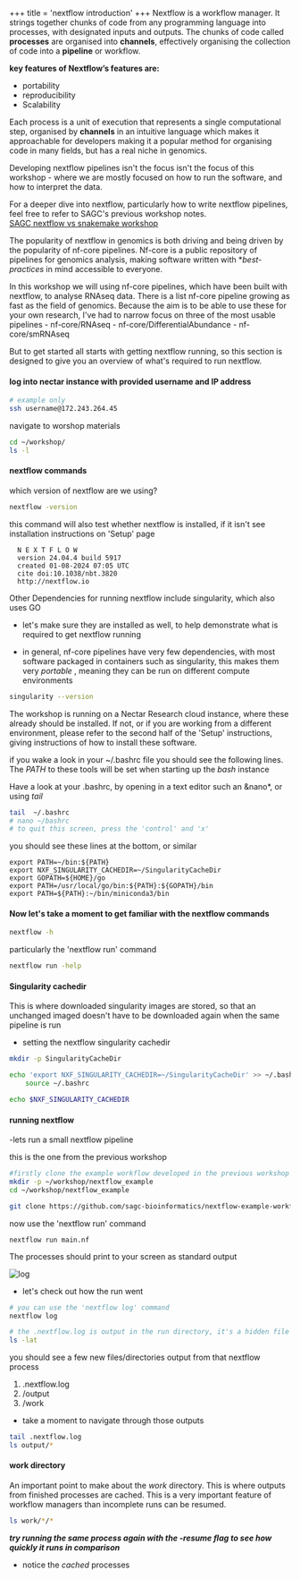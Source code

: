 +++
title = 'nextflow introduction'
+++
Nextflow is a workflow manager. It strings together chunks of code from any programming language into processes, with designated inputs and outputs. 
The chunks of code called **processes** are organised into **channels**, effectively organising the collection of code into a **pipeline** or workflow.

**key features of Nextflow’s features are:**
- portability
- reproducibility
- Scalability

Each process is a unit of execution that represents a single computational step, organised by **channels** in an intuitive language which makes it approachable for developers 
making it a popular method for organising code in many fields, but has a real niche in genomics.

Developing nextflow pipelines isn't the focus isn't the focus of this workshop - where we are mostly focused on how to run the software, and how to interpret the data.
 
For a deeper dive into nextflow, particularly how to write nextflow pipelines, feel free to refer to SAGC's previous workshop notes.\
[SAGC nextflow vs snakemake workshop](https://sagc-bioinformatics.github.io/nextflow-vs-snakemake-2024/)

The popularity of nextflow in genomics is both driving and being driven by the popularity of nf-core pipelines. 
Nf-core is a public repository of pipelines for genomics analysis, making software written with **best-practices* in mind accessible to everyone. 

In this workshop we will using nf-core pipelines, which have been built with nextflow, to analyse RNAseq data. 
There is a list nf-core pipeline growing as fast as the field of genomics.
Because the aim is to be able to use these for your own research, I've had to narrow focus on three of the most usable pipelines
	- nf-core/RNAseq 
	- nf-core/DifferentialAbundance
	- nf-core/smRNAseq


But to get started all starts with getting nextflow running, so this section is designed to give you an overview of what's required to run nextflow.

#### log into nectar instance with provided username and IP address
```bash
# example only
ssh username@172.243.264.45
```

navigate to worshop materials
```bash
cd ~/workshop/
ls -l
```

#### nextflow commands
which version of nextflow are we using?
```bash
nextflow -version
```
this command will also test whether nextflow is installed, if it isn't see installation instructions on 'Setup' page

      N E X T F L O W
      version 24.04.4 build 5917
      created 01-08-2024 07:05 UTC 
      cite doi:10.1038/nbt.3820
      http://nextflow.io

Other Dependencies for running nextflow include singularity, which also uses GO
- let's make sure they are installed as well, to help demonstrate what is required to get nextflow running

- in general, nf-core pipelines have very few dependencies, with most software packaged in containers such as singularity, this makes them very *portable* , meaning they can be run on different compute environments


```bash
singularity --version
```
The workshop is running on a Nectar Research cloud instance, where these already should be installed. If not, or if you are working from a different environment, please refer to the second half of the 'Setup' instructions, giving instructions of how to install these software.
	
if you wake a look in your ~/.bashrc file you should see the following lines. The *PATH* to these tools will be set when starting up the *bash* instance

Have a look at your .bashrc, by opening in a text editor such an &nano*, or using *tail*
```bash
tail  ~/.bashrc
# nano ~/bashrc
# to quit this screen, press the 'control' and 'x' 
```
you should see these lines at the bottom, or similar

	export PATH=~/bin:${PATH}
	export NXF_SINGULARITY_CACHEDIR=~/SingularityCacheDir
	export GOPATH=${HOME}/go
	export PATH=/usr/local/go/bin:${PATH}:${GOPATH}/bin
	export PATH=${PATH}:~/bin/miniconda3/bin


#### Now let's take a moment to get familiar with the nextflow commands
```bash
nextflow -h
```
particularly the 'nextflow run' command
```bash
nextflow run -help
```

#### Singularity cachedir
This is where downloaded singularity images are stored, so that an unchanged imaged doesn't have to be downloaded again when the same pipeline is run

- setting the nextflow singularity cachedir
```bash
mkdir -p SingularityCacheDir

echo 'export NXF_SINGULARITY_CACHEDIR=~/SingularityCacheDir' >> ~/.bashrc && \
    source ~/.bashrc

echo $NXF_SINGULARITY_CACHEDIR
```
#### running nextflow
-lets run a small nextflow pipeline

this is the one from the previous workshop
```bash
#firstly clone the example workflow developed in the previous workshop from github
mkdir -p ~/workshop/nextflow_example
cd ~/workshop/nextflow_example

git clone https://github.com/sagc-bioinformatics/nextflow-example-workflow-2024.git
```
now use the 'nextflow run' command
```
nextflow run main.nf
```
The processes should print to your screen as standard output

![log](/nextflow/nextflowexampllog.png)

- let's check out how the run went
```bash
# you can use the 'nextflow log' command
nextflow log

# the .nextflow.log is output in the run directory, it's a hidden file so you will have to use ls -a to see it
ls -lat
```
you should see a few new files/directories output from that nextflow process
1. .nextflow.log
2. /output
3. /work

- take a moment to navigate through those outputs
```bash
tail .nextflow.log
ls output/*
```
#### work directory
An important point to make about the *work* directory. This is where outputs from finished processes are cached. This is a very important feature of workflow managers than incomplete runs can be resumed.
```bash
ls work/*/*
```


***try running the same process again with the -resume flag to see how quickly it runs in comparison***

- notice the *cached* processes


